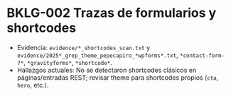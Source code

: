 # BKLG-002 Trazas de formularios y shortcodes

- Evidencia: `evidence/*_shortcodes_scan.txt` y `evidence/2025*_grep_theme_pepecapiro_*wpforms*.txt`, `*contact-form-7*`, `*gravityforms*`, `*shortcode*`.
- Hallazgos actuales: No se detectaron shortcodes clásicos en páginas/entradas REST; revisar theme para shortcodes propios (`cta`, `hero`, etc.).
